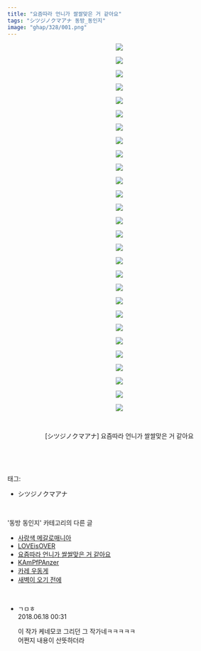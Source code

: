 ```yaml
---
title: "요즘따라 언니가 쌀쌀맞은 거 같아요"
tags: "シツジノクマアナ 동방_동인지"
image: "ghap/328/001.png"
---
```

<div class="article">
<p style="text-align: center; clear: none; float: none;"><img src="{{ site.nasurl }}/ghap/328/001.png"/></p>
<p style="text-align: center; clear: none; float: none;"><img src="{{ site.nasurl }}/ghap/328/002.png"/></p>
<p style="text-align: center; clear: none; float: none;"><img src="{{ site.nasurl }}/ghap/328/003.png"/></p>
<p style="text-align: center; clear: none; float: none;"><img src="{{ site.nasurl }}/ghap/328/004.png"/></p>
<p style="text-align: center; clear: none; float: none;"><img src="{{ site.nasurl }}/ghap/328/005.png"/></p>
<p style="text-align: center; clear: none; float: none;"><img src="{{ site.nasurl }}/ghap/328/006.png"/></p>
<p style="text-align: center; clear: none; float: none;"><img src="{{ site.nasurl }}/ghap/328/007.png"/></p>
<p style="text-align: center; clear: none; float: none;"><img src="{{ site.nasurl }}/ghap/328/008.png"/></p>
<p style="text-align: center; clear: none; float: none;"><img src="{{ site.nasurl }}/ghap/328/009.png"/></p>
<p style="text-align: center; clear: none; float: none;"><img src="{{ site.nasurl }}/ghap/328/010.png"/></p>
<p style="text-align: center; clear: none; float: none;"><img src="{{ site.nasurl }}/ghap/328/011.png"/></p>
<p style="text-align: center; clear: none; float: none;"><img src="{{ site.nasurl }}/ghap/328/012.png"/></p>
<p style="text-align: center; clear: none; float: none;"><img src="{{ site.nasurl }}/ghap/328/013.png"/></p>
<p style="text-align: center; clear: none; float: none;"><img src="{{ site.nasurl }}/ghap/328/014.png"/></p>
<p style="text-align: center; clear: none; float: none;"><img src="{{ site.nasurl }}/ghap/328/015.png"/></p>
<p style="text-align: center; clear: none; float: none;"><img src="{{ site.nasurl }}/ghap/328/016.png"/></p>
<p style="text-align: center; clear: none; float: none;"><img src="{{ site.nasurl }}/ghap/328/017.png"/></p>
<p style="text-align: center; clear: none; float: none;"><img src="{{ site.nasurl }}/ghap/328/018.png"/></p>
<p style="text-align: center; clear: none; float: none;"><img src="{{ site.nasurl }}/ghap/328/019.png"/></p>
<p style="text-align: center; clear: none; float: none;"><img src="{{ site.nasurl }}/ghap/328/020.png"/></p>
<p style="text-align: center; clear: none; float: none;"><img src="{{ site.nasurl }}/ghap/328/021.png"/></p>
<p style="text-align: center; clear: none; float: none;"><img src="{{ site.nasurl }}/ghap/328/022.png"/></p>
<p style="text-align: center; clear: none; float: none;"><img src="{{ site.nasurl }}/ghap/328/023.png"/></p>
<p style="text-align: center; clear: none; float: none;"><img src="{{ site.nasurl }}/ghap/328/024.png"/></p>
<p style="text-align: center; clear: none; float: none;"><img src="{{ site.nasurl }}/ghap/328/025.png"/></p>
<p style="text-align: center; clear: none; float: none;"><img src="{{ site.nasurl }}/ghap/328/026.png"/></p>
<p style="text-align: center; clear: none; float: none;"><img src="{{ site.nasurl }}/ghap/328/027.png"/></p>
<p style="text-align: center; clear: none; float: none;"><img src="{{ site.nasurl }}/ghap/328/028.png"/></p>
<p style="text-align: center; clear: none; float: none;"><br/></p>
<p style="text-align: center; clear: none; float: none;">[シツジノクマアナ] 요즘따라 언니가 쌀쌀맞은 거 같아요</p>
<p><br/></p>
</div><br/>
<div class="tagTrail">
<p>태그: </p>
<ul>
<li>シツジノクマアナ</li>
</ul>
</div><br/>
<div class="another">
<p>'동방 동인지' 카테고리의 다른 글</p>
<ul>
<li><a href="/2016-06-20-ghap_331">사랑색 메갈로매니아</a></li>
<li><a href="/2016-06-20-ghap_330">LOVEisOVER</a></li>
<li><a href="/2016-06-20-ghap_328">요즘따라 언니가 쌀쌀맞은 거 같아요</a></li>
<li><a href="/2016-06-20-ghap_327">KAmPfPAnzer</a></li>
<li><a href="/2016-06-20-ghap_326">카레 우동게</a></li>
<li><a href="/2016-06-20-ghap_323">새벽이 오기 전에</a></li>
</ul>
</div><br/>
<div class="cb_module cb_fluid">
<div class="cb_wrt cb_profile">
<div class="comment">
<ul>
<li class="cb_thumb_off" id="comment15271999">
<div class="cb_comment_area">
<div class="cb_info_area">
<div class="cb_section">
<span class="cb_nick_name">ㄱㅁㅎ</span>
</div>
<div class="cb_section">
<span class="cb_date">2018.06.18 00:31 </span>
</div>
</div>
<div class="cb_dsc_comment">
<p class="cb_dsc">
											이 작가 케네모코 그리던 그 작가네ㅋㅋㅋㅋㅋ<br/>
어쩐지 내용이 산뜻하더라
										</p>
</div>
</div></li>
</ul>
</div>
</div><!-- commentList close -->
</div><br/>
